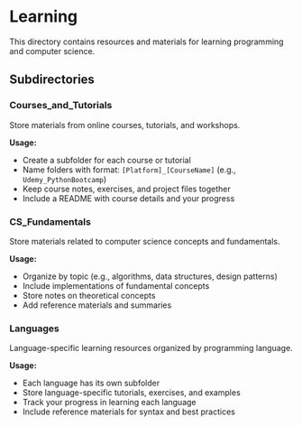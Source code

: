 # Learning

This directory contains resources and materials for learning programming and computer science.

## Subdirectories

### Courses_and_Tutorials

Store materials from online courses, tutorials, and workshops.

**Usage:**

- Create a subfolder for each course or tutorial
- Name folders with format: `[Platform]_[CourseName]` (e.g., `Udemy_PythonBootcamp`)
- Keep course notes, exercises, and project files together
- Include a README with course details and your progress

### CS_Fundamentals

Store materials related to computer science concepts and fundamentals.

**Usage:**

- Organize by topic (e.g., algorithms, data structures, design patterns)
- Include implementations of fundamental concepts
- Store notes on theoretical concepts
- Add reference materials and summaries

### Languages

Language-specific learning resources organized by programming language.

**Usage:**

- Each language has its own subfolder
- Store language-specific tutorials, exercises, and examples
- Track your progress in learning each language
- Include reference materials for syntax and best practices
